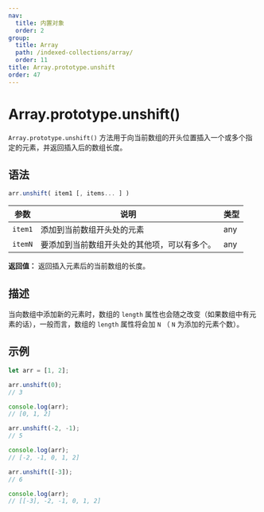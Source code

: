 ```yaml
---
nav:
  title: 内置对象
  order: 2
group:
  title: Array
  path: /indexed-collections/array/
  order: 11
title: Array.prototype.unshift
order: 47
---
```


# Array.prototype.unshift()

`Array.prototype.unshift()` 方法用于向当前数组的开头位置插入一个或多个指定的元素，并返回插入后的数组长度。

## 语法

```js
arr.unshift( item1 [, items... ] )
```

| 参数    | 说明                                         | 类型 |
| ------- | -------------------------------------------- | ---- |
| `item1` | 添加到当前数组开头处的元素                   | any  |
| `itemN` | 要添加到当前数组开头处的其他项，可以有多个。 | any  |

**返回值：** 返回插入元素后的当前数组的长度。

## 描述

当向数组中添加新的元素时，数组的 `length` 属性也会随之改变（如果数组中有元素的话），一般而言，数组的 `length` 属性将会加 `N` （ `N` 为添加的元素个数）。

## 示例

```js
let arr = [1, 2];

arr.unshift(0);
// 3

console.log(arr);
// [0, 1, 2]

arr.unshift(-2, -1);
// 5

console.log(arr);
// [-2, -1, 0, 1, 2]

arr.unshift([-3]);
// 6

console.log(arr);
// [[-3], -2, -1, 0, 1, 2]
```
